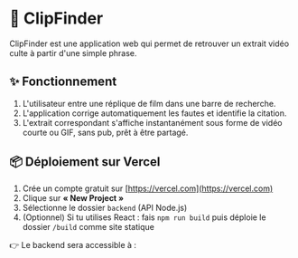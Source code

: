 # 🚀 ClipFinder

ClipFinder est une application web qui permet de retrouver un extrait vidéo culte à partir d'une simple phrase.

## ✨ Fonctionnement

1. L'utilisateur entre une réplique de film dans une barre de recherche.
2. L'application corrige automatiquement les fautes et identifie la citation.
3. L'extrait correspondant s'affiche instantanément sous forme de vidéo courte ou GIF, sans pub, prêt à être partagé.

## 📦 Déploiement sur Vercel

1. Crée un compte gratuit sur [https://vercel.com](https://vercel.com)
2. Clique sur **« New Project »**
3. Sélectionne le dossier `backend` (API Node.js)
4. (Optionnel) Si tu utilises React : fais `npm run build` puis déploie le dossier `/build` comme site statique

👉 Le backend sera accessible à :  
